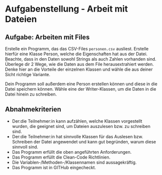 # Aufgabenstellung - Arbeit mit Dateien

## Aufgabe: Arbeiten mit Files

Erstelle ein Programm, das das CSV-Files `personen.csv` ausliest. Erstelle hierfür eine Klasse Person, welche die Eigenschaften hat aus der Datei. Beachte, dass in den Daten sowohl Strings als auch Zahlen vorhanden sind. Überlege dir 2 Wege, wie die Daten aus dem File herausextrahiert werden. Denke hier an die Vorteile der einzelnen Klassen und wähle die aus deiner Sicht richtige Variante.

Dein Programm soll außerdem eine Person erstellen können und diese in die Datei speichern können. Wähle eine der Writer-Klassen, um die Daten in die Datei hinein zu schreiben.

## Abnahmekriterien

- Der:die Teilnehmer:in kann aufzählen, welche Klassen vorgestellt wurden, die geeignet sind, um Dateien auszulesen bzw. zu schreiben sind.
- Der:die Teilnehmer:in hat sinnvolle Klassen für das Auslesen bzw. Schreiben der Datei angewendet und kann gut begründen, warum diese sinnvoll sind.
- Das Programm erfüllt die oben angeführten Anforderungen.
- Das Programm erfüllt die Clean-Code Richtlinien.
- Die Variablen-/Methoden-/Klassennamen sind aussagekräftig.
- Das Programm ist in GITHub eingecheckt.
